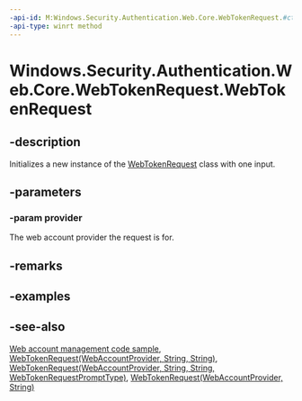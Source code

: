```yaml
---
-api-id: M:Windows.Security.Authentication.Web.Core.WebTokenRequest.#ctor(Windows.Security.Credentials.WebAccountProvider)
-api-type: winrt method
---
```


<!-- Method syntax
public WebTokenRequest(Windows.Security.Credentials.WebAccountProvider provider)
-->

# Windows.Security.Authentication.Web.Core.WebTokenRequest.WebTokenRequest

## -description
Initializes a new instance of the [WebTokenRequest](webtokenrequest.md) class with one input.

## -parameters
### -param provider
The web account provider the request is for.

## -remarks

## -examples

## -see-also
[Web account management code sample](https://github.com/Microsoft/Windows-universal-samples/tree/master/Samples/WebAccountManagement), [WebTokenRequest(WebAccountProvider, String, String)](webtokenrequest_webtokenrequest_817645895.md), [WebTokenRequest(WebAccountProvider, String, String, WebTokenRequestPromptType)](webtokenrequest_webtokenrequest_222701383.md), [WebTokenRequest(WebAccountProvider, String)](webtokenrequest_webtokenrequest_1455140295.md)
